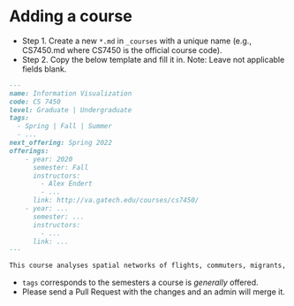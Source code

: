 # Adding a course

- Step 1. Create a new `*.md` in `_courses` with a unique name (e.g., CS7450.md where CS7450 is the official course code).
- Step 2. Copy the below template and fill it in. Note: Leave not applicable fields blank.

```md
---
name: Information Visualization
code: CS 7450
level: Graduate | Undergraduate
tags: 
  - Spring | Fall | Summer
  - ...
next_offering: Spring 2022
offerings:
    - year: 2020
      semester: Fall
      instructors:
        - Alex Endert
        - ...
      link: http://va.gatech.edu/courses/cs7450/
    - year: ...
      semester: ...
      instructors:
        - ...
      link: ...
---

This course analyses spatial networks of flights, commuters, migrants, remittances, travel/transportation, social communities, telecommunications, and social media. GIS, statistics and visualization techniques are used to analyze node properties, diffusion, communities and network configurations.
```

- `tags` corresponds to the semesters a course is _generally_ offered.
- Please send a Pull Request with the changes and an admin will merge it.